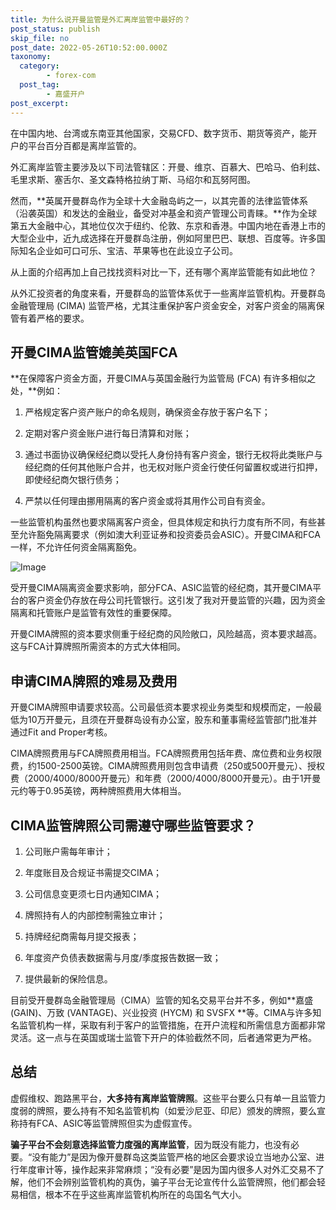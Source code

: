 ```yaml
---
title: 为什么说开曼监管是外汇离岸监管中最好的？
post_status: publish
skip_file: no
post_date: 2022-05-26T10:52:00.000Z
taxonomy:
  category:
        - forex-com
  post_tag:
        - 嘉盛开户
post_excerpt: 
---
```

在中国内地、台湾或东南亚其他国家，交易CFD、数字货币、期货等资产，能开户的平台百分百都是离岸监管的。

外汇离岸监管主要涉及以下司法管辖区：开曼、维京、百慕大、巴哈马、伯利兹、毛里求斯、塞舌尔、圣文森特格拉纳丁斯、马绍尔和瓦努阿图。

然而，**英属开曼群岛作为全球十大金融岛屿之一，以其完善的法律监管体系（沿袭英国）和发达的金融业，备受对冲基金和资产管理公司青睐。**作为全球第五大金融中心，其地位仅次于纽约、伦敦、东京和香港。中国内地在香港上市的大型企业中，近九成选择在开曼群岛注册，例如阿里巴巴、联想、百度等。许多国际知名企业如可口可乐、宝洁、苹果等也在此设立子公司。

从上面的介绍再加上自己找找资料对比一下，还有哪个离岸监管能有如此地位？

从外汇投资者的角度来看，开曼群岛的监管体系优于一些离岸监管机构。开曼群岛金融管理局 (CIMA) 监管严格，尤其注重保护客户资金安全，对客户资金的隔离保管有着严格的要求。

## 开曼CIMA监管媲美英国FCA

**在保障客户资金方面，开曼CIMA与英国金融行为监管局 (FCA) 有许多相似之处，**例如：

1. 严格规定客户资产账户的命名规则，确保资金存放于客户名下；

1. 定期对客户资金账户进行每日清算和对账；

1. 通过书面协议确保经纪商以受托人身份持有客户资金，银行无权将此类账户与经纪商的任何其他账户合并，也无权对账户资金行使任何留置权或进行扣押，即使经纪商欠银行债务；

1. 严禁以任何理由挪用隔离的客户资金或将其用作公司自有资金。

一些监管机构虽然也要求隔离客户资金，但具体规定和执行力度有所不同，有些甚至允许豁免隔离要求（例如澳大利亚证券和投资委员会ASIC）。开曼CIMA和FCA一样，不允许任何资金隔离豁免。

![Image](https://prod-files-secure.s3.us-west-2.amazonaws.com/39ed1227-6d7d-4570-be36-9ccd4a2c4241/bd849744-3fcb-4a37-8312-357962c8f065/image.png?X-Amz-Algorithm=AWS4-HMAC-SHA256&X-Amz-Content-Sha256=UNSIGNED-PAYLOAD&X-Amz-Credential=ASIAZI2LB466R6UDZ2EI%2F20250312%2Fus-west-2%2Fs3%2Faws4_request&X-Amz-Date=20250312T041346Z&X-Amz-Expires=3600&X-Amz-Security-Token=IQoJb3JpZ2luX2VjEGwaCXVzLXdlc3QtMiJHMEUCIQDuMD2EmCwJXBNRM2Oo2vgb3kS8Etu9io8Rauf17ducnQIgWpqotJRa5CpyHr1S8uCzoVuqeabj65JroXcvYciLTKsqiAQItP%2F%2F%2F%2F%2F%2F%2F%2F%2F%2FARAAGgw2Mzc0MjMxODM4MDUiDNn6IdgiMGxiZ%2BTJ%2FyrcA4t%2F7pJP3ax9FOJB8kEa3SrzkcuwYKv%2BlVFCT%2B2nORPYNZyaXrA2Pf5jBmyUTUWKHyQCJj1tdhw17KuZqzcGRy2079zjYF35YRXd5PTtXwf5YH%2Fwg5XmtKO0tz51JzgdDFqYFjwa3fiN5jsZolRPRG8NLnYoANqoUh%2BUKNpou9qLXzJ0U%2FFlO7x78ZI0uPlyA27JsOTzS6C1NGjgAsxgZL1buxNc8kWNJBzkeLyo8NvpwcEpFPyGXjXaIVH4L2apm8SVhpr8tdG%2F1l3dzFXD2EmbEbQ%2BT6KMNxIP07Ngwnjwmwf9ASW9o0vI%2B9pOdbNO2fEfoO4Qf0qA8noi9V7dj6JCPG9wgQU8S4GkZYsUXusyBHJfFqzPX8gkeXyLT3ZBcNrDryA9hBed6jRN3YsetaEdnRC%2B5ecwSkRgjO6R7F9zFY4EyCmoNz5zwLzWYY15MerVU5%2FFHw%2B3iBcYMJ8nK%2FrMMfBvC%2FxD9UpCUNrr2KzTI02wM5HrG%2FHw0amu5qYNJGyAyD7un6MsR7w9jIqAX59O6N624q55hIUEnlEel21lylkkC2C5WB1s%2Fo7j89eDAAQ7WQowjElg5IsioDaHFxzkeWgr3%2BmAgBxal6k%2B%2BIg9%2FKho1XXGpFH1Y43OMOb5w74GOqUB5VFauoTL9buaAkLGbWV0jd4GhBsV85drnRditG1ZWr31XEIV4lybGcOQSsaZuCYHXwRWrGK51cca1PTTGD%2Fhx60Nrb3WBq3pdZAPGfJ9xDWO3KuG%2BugttB650udYh5qY3ryiD6gq8qRZ9lBXBUNlYb0C2oDsfqh8DzbxmV80dzatqx6Ovb7nFZ5l%2BctfPvwk7h8rUxjNwcESy65tf8rRlggTmmwn&X-Amz-Signature=2774f4f40d993e4c70bbe36a211e02e8b8bcdab8c9c332a37f597e7bddf9e888&X-Amz-SignedHeaders=host&x-id=GetObject)

受开曼CIMA隔离资金要求影响，部分FCA、ASIC监管的经纪商，其开曼CIMA平台的客户资金仍存放在母公司托管银行。这引发了我对开曼监管的兴趣，因为资金隔离和托管账户是监管有效性的重要保障。

开曼CIMA牌照的资本要求侧重于经纪商的风险敞口，风险越高，资本要求越高。这与FCA计算牌照所需资本的方式大体相同。

## **申请CIMA牌照的难易及费用**

开曼CIMA牌照申请要求较高。公司最低资本要求视业务类型和规模而定，一般最低为10万开曼元，且须在开曼群岛设有办公室，股东和董事需经监管部门批准并通过Fit and Proper考核。

CIMA牌照费用与FCA牌照费用相当。FCA牌照费用包括年费、席位费和业务权限费，约1500-2500英镑。CIMA牌照费用则包含申请费（250或500开曼元）、授权费（2000/4000/8000开曼元）和年费（2000/4000/8000开曼元）。由于1开曼元约等于0.95英镑，两种牌照费用大体相当。

## CIMA监管牌照公司需遵守哪些监管要求？

1. 公司账户需每年审计；

1. 年度账目及合规证书需提交CIMA；

1. 公司信息变更须七日内通知CIMA；

1. 牌照持有人的内部控制需独立审计；

1. 持牌经纪商需每月提交报表；

1. 年度资产负债表数据需与月度/季度报告数据一致；

1. 提供最新的保险信息。

目前受开曼群岛金融管理局（CIMA）监管的知名交易平台并不多，例如**嘉盛 (GAIN)、万致 (VANTAGE)、兴业投资 (HYCM) 和 SVSFX **等。CIMA与许多知名监管机构一样，采取有利于客户的监管措施，在开户流程和所需信息方面都非常灵活。这一点与在英国或瑞士监管下开户的体验截然不同，后者通常更为严格。

## 总结

虚假维权、跑路黑平台，**大多持有离岸监管牌照**。这些平台要么只有单一且监管力度弱的牌照，要么持有不知名监管机构（如爱沙尼亚、印尼）颁发的牌照，要么宣称持有FCA、ASIC等监管牌照但实为虚假宣传。

**骗子平台不会刻意选择监管力度强的离岸监管**，因为既没有能力，也没有必要。“没有能力”是因为像开曼群岛这类监管严格的地区会要求设立当地办公室、进行年度审计等，操作起来非常麻烦；“没有必要”是因为国内很多人对外汇交易不了解，他们不会辨别监管机构的真伪，骗子平台无论宣传什么监管牌照，他们都会轻易相信，根本不在乎这些离岸监管机构所在的岛国名气大小。